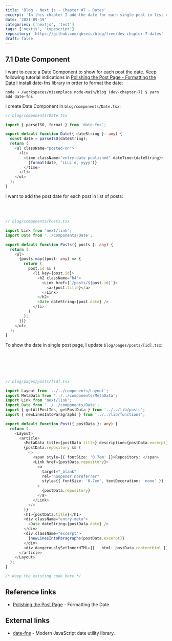 ```yaml
---
title: 'Blog - Next.js - Chapter #7 - Dates'
excerpt: 'In this chapter I add the date for each single post in list of posts as well as in every single post page after the title.'
date: '2021-09-19'
categories: ['nextjs', 'test']
tags: ['nextjs', 'typescript']
repository: 'https://github.com/qbreis/blog/tree/dev-chapter-7-dates'
draft: false
---
```


## 7.1 Date Component

I want to ceate a Date Component to show for each post the date. Keep following tutorial indications in [Polishing the Post Page - Formatting the Date](https://nextjs.org/learn/basics/dynamic-routes/polishing-post-page) I install date-fns library in order to format the date:

<pre><code class="language-bash contained">node ➜ /workspaces/misenplace.node-main/blog (dev-chapter-7) $ yarn add date-fns</code></pre>

I create Date Component in `blog/components/Date.tsx`:

```typescript
// blog/components/Date.tsx

import { parseISO, format } from 'date-fns';

export default function Date({ dateString }: any) {
  const date = parseISO(dateString);
  return (
    <ul className="posted-on">
      <li>
        <time className="entry-date published" dateTime={dateString}>
          {format(date, 'LLLL d, yyyy')}
        </time>
      </li>
    </ul>
  );
}
```

I want to add the post date for each post in list of posts:

<div class="hljs-wrapper">
<div class="hljs-lines" style="top: calc(1.26em * 3 + 10px);height: calc(1.26em * 1);"></div>
<div class="hljs-lines" style="top: calc(1.26em * 17 + 10px);height: calc(1.26em * 1);"></div>
</div>

```typescript
// blog/components/Posts.tsx

import Link from 'next/link';
import Date from '../components/Date';

export default function Posts({ posts }: any) {
  return (
    <ul>
      {posts.map((post: any) => {
        return (
          post.id && (
            <li key={post.id}>
              <h2 className="h4">
                <Link href={`/posts/${post.id}`}>
                  <a>{post.title}</a>
                </Link>
              </h2>
              <Date dateString={post.date} />
            </li>
          )
        );
      })}
    </ul>
  );
}
```

To show the date in single post page, I update `blog/pages/posts/[id].tsx`:

<div class="hljs-wrapper">
<div class="hljs-lines" style="top: calc(1.26em * 5 + 10px);height: calc(1.26em * 1);"></div>
<div class="hljs-lines" style="top: calc(1.26em * 29 + 10px);height: calc(1.26em * 3);"></div>
</div>

```typescript
// blog/pages/posts/[id].tsx

import Layout from '../../components/Layout';
import MetaData from '../../components/MetaData';
import Link from 'next/link';
import Date from '../../components/Date';
import { getAllPostIds, getPostData } from '../../lib/posts';
import { newLinesIntoParagraphs } from '../../lib/functions';

export default function Post({ postData }: any) {
  return (
    <Layout>
      <article>
        <MetaData title={postData.title} description={postData.excerpt} />
        {postData.repository && (
          <>
            <span style={{ fontSize: '0.7em' }}>Repository: </span>
            <Link href={postData.repository}>
              <a
                target="_blank"
                rel="noopener noreferrer"
                style={{ fontSize: '0.7em', textDecoration: 'none' }}
              >
                {postData.repository}
              </a>
            </Link>
          </>
        )}
        <h1>{postData.title}</h1>
        <div className="entry-meta">
          <Date dateString={postData.date} />
        </div>
        <div className="excerpt">
          {newLinesIntoParagraphs(postData.excerpt)}
        </div>
        <div dangerouslySetInnerHTML={{ __html: postData.contentHtml }} />
      </article>
    </Layout>
  );
}

/* Keep the existing code here */
```

## Reference links

- [Polishing the Post Page](https://nextjs.org/learn/basics/dynamic-routes/polishing-post-page) - Formatting the Date

## External links

- [date-fns](https://date-fns.org/) - Modern JavaScript date utility library.
